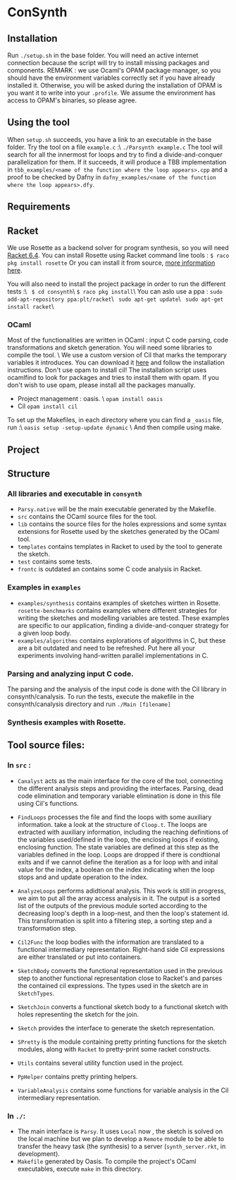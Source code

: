 # ConSynth
## Installation

Run ```./setup.sh``` in the base folder. You will need an active internet connection because the script will try to install missing packages and components.
REMARK : we use Ocaml's OPAM package manager, so you should have the environment variables correctly set if you have already installed it. Otherwise, you will be asked during the installation of OPAM is you want it to write into your ```.profile```. We assume the environment has access to OPAM's binaries, so please agree.

## Using the tool

When ```setup.sh``` succeeds, you have a link to an executable in the base folder. Try the tool on a file ```example.c``` :\\
```./Parsynth example.c```
The tool will search for all the innermost for loops and try to find a divide-and-conquer parallelization for them. If it succeeds, it will produce a TBB implementation in ```tbb_examples/<name of the function where the loop appears>.cpp``` and a proof to be checked by Dafny in ```dafny_examples/<name of the function where the loop appears>.dfy```.

## Requirements

## Racket
We use Rosette as a backend solver for program synthesis, so you will need [Racket 6.4](https://racket-lang.org/download/). You can install Rosette using Racket command line tools :
```$ raco pkg install rosette```
Or you can install it from source, [more information here](https://github.com/emina/rosette).

You will also need to install the project package in order to run the different tests :\\
``` $ cd consynth```\\
``` $ raco pkg install ```\\
You can aslo use a ppa :
 ```sudo add-apt-repository ppa:plt/racket```\\
``` sudo apt-get update```\\
``` sudo apt-get install racket```\\

### OCaml
Most of the functionalities are written in OCaml : input C code parsing, code transformations and sketch generation. You will need some libraries to compile the tool. \\
We use a custom version of Cil that marks the temporary variables it introduces. You can download it [here](https://github.com/victornicolet/faithfulCil) and follow the installation instructions. Don't use opam to install cil!
The installation script uses ocamlfind to look for packages and tries to install them with opam. If you don't wish to use opam, please install all the packages manually.
- Project management : oasis. \\
  ``` opam install oasis ```
- Cil ``` opam install cil ```

To set up the Makefiles, in each directory where you can find a ```_oasis``` file, run :\\
```oasis setup -setup-update dynamic``` \\
And then compile using make.

## Project
## Structure
### All libraries and executable in ```consynth```
- ```Parsy.native``` will be the main executable generated by the Makefile.
- ```src``` contains the OCaml source files for the tool.
- ```lib``` contains the source files for the holes expressions and some syntax extensions for Rosette used by the sketches generated by the OCaml tool.
- ```templates``` contains templates in Racket to used by the tool to generate the sketch.
- ```test``` contains some tests.
- ```frontc``` is outdated an contains some C code analysis in Racket.

### Examples in ```examples```
- ```examples/synthesis``` contains examples of sketches wirtten in Rosette. ```rosette-benchmarks``` contains examples where different strategies for writing the sketches and modelling variables are tested. These examples are specific to our application, finding a divide-and-conquer strategy for a given loop body.
- ```examples/algorithms``` contains explorations of algorithms in C, but these are a bit outdated and need to be refreshed. Put here all your experiments involving hand-written parallel implementations in C.

### Parsing and analyzing input C code.
The parsing and the analysis of the input code is done with the Cil library in consynth/canalysis. To run the tests, execute the makefile in the consynth/canalysis directory and run ```./Main [filename]```

### Synthesis examples with Rosette.

## Tool source files:
### In ```src``` :
- ```Canalyst``` acts as the main interface for the core of the tool, connecting the different analysis steps and providing the interfaces. Parsing, dead code elimination and temporary variable elimination is done in this file using Cil's functions.

- ```FindLoops``` processes the file and find the loops with some auxiliary information. take a look at the structure of ```Cloop.t```. The loops are extracted with auxiliary information, including the reaching definitions of the variables used/defined in the loop, the enclosing loops if existing, enclosing function. The state variables are defined at this step as the variables defined in the loop. Loops are dropped if there is condtional exits and if we cannot define the iteration as a for loop with and inital value for the index, a boolean on the index indicating when the loop stops and and update operation to the index.
- ```AnalyzeLoops``` performs adidtional analysis. This work is still in progress, we aim to put all the array access analysis in it. The output is a sorted list of the outputs of the previous module sorted according to the decreasing loop's depth in a loop-nest, and then the loop's statement id. This transformation is split into a filtering step, a sorting step and a transformation step.

- ```Cil2Func``` the loop bodies with the information are translated to a functional intermediary representation. Right-hand side Cil expressions are either translated or put into containers.

- ```SketchBody``` converts the functional representation used in the previous step to another functional representation close to Racket's and parses the contained cil expressions. The types used in the sketch are in ```SketchTypes```.
- ```SketchJoin``` converts a functional sketch body to a functional sketch with holes representing the sketch for the join.
- ```Sketch``` provides the interface to generate the sketch representation.
- ```SPretty``` is the module containing pretty printing functions for the sketch modules, along with ```Racket``` to pretty-print some racket constructs.

- ```Utils``` contains several utility function used in the project.
- ```PpHelper``` contains pretty printing helpers.
- ```VariableAnalysis``` contains some functions for variable analysis in the Cil intermediary representation.

### In ```./```:
- The main interface is ```Parsy```. It uses ```Local``` now , the sketch is solved on the local machine but we plan to develop a ```Remote``` module to be able to transfer the heavy task (the synthesis) to a server (```synth_server.rkt```, in development).
- ```Makefile``` generated by Oasis. To compile the project's OCaml executables, execute ```make``` in this directory.
